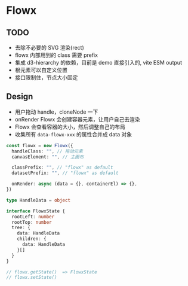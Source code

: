 # Flowx

## TODO

- 去除不必要的 SVG 渲染(rect)
- flowx 内部用到的 class 需要 prefix
- 集成 d3-hierarchy 的依赖，目前是 demo 直接引入的, vite ESM output
- 根元素可以自定义位置
- 接口限制住，节点大小固定

## Design

- 用户拖动 handle，cloneNode 一下
- onRender Flowx 会创建容器元素，让用户自己去渲染
- Flowx 会查看容器的大小，然后调整自己的布局
- 收集所有 `data-flowx-xxx` 的属性合并成 data 对象

```typescript
const flowx = new Flowx({
  handleClass: "", // 拖动元素
  canvasElement: "", // 主画布

  classPrefix: "", // "flowx" as default
  datasetPrefix: "", // "flowx" as default

  onRender: async (data = {}, containerEl) => {},
})

type HandleData = object

interface FlowxState {
  rootLeft: number
  rootTop: number
  tree: {
    data: HandleData
    children: {
      data: HandleData
    }[]
  }
}

// flowx.getState()  => FlowxState
// flowx.setState()
```
